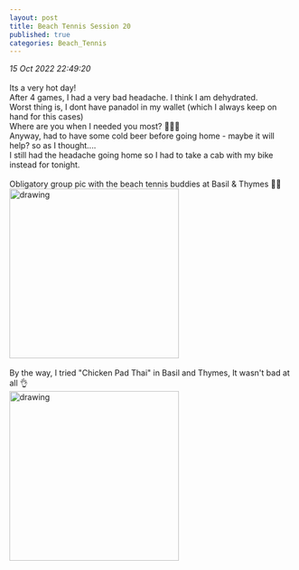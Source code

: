 ```yaml
---
layout: post
title: Beach Tennis Session 20
published: true
categories: Beach_Tennis
---
```

_15 Oct 2022 22:49:20_
<br>
<br>
Its a very hot day!
<br>
After 4 games, I had a very bad headache. I think I am dehydrated.
<br>
Worst thing is, I dont have panadol in my wallet (which I always keep on hand for this cases)
<br>
Where are you when I needed you most? 🤦🏻‍♀️
<br>
Anyway, had to have some cold beer before going home - maybe it will help? so as I thought....
<br>
I still had the headache going home so I had to take a cab with my bike instead for tonight.
<br>
<br>
Obligatory group pic with the beach tennis buddies at Basil & Thymes ✌🏼
<br>
<img src="https://drive.google.com/uc?export=view&id=19U7c67HXngLoPswSQYMacAfxc0Ztenmn" alt="drawing" width="300"/>
<br>
<br>
By the way, I tried "Chicken Pad Thai" in Basil and Thymes, It wasn't bad at all 👌
<br>
<img src="https://drive.google.com/uc?export=view&id=1tM9RtJzvGcfpAMhTFXu0Jyg_kRWYH6J-" alt="drawing" width="300"/>
